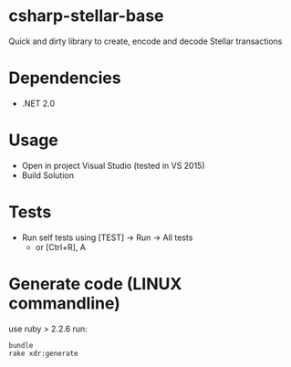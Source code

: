 # csharp-stellar-base
Quick and dirty library to create, encode and decode Stellar transactions


# Dependencies
- .NET 2.0

# Usage
- Open in project Visual Studio (tested in VS 2015)
- Build Solution

# Tests
- Run self tests using [TEST] -> Run -> All tests
	- or [Ctrl+R], A

# Generate code (LINUX commandline)
use ruby > 2.2.6 
run:
``` 
bundle
rake xdr:generate
```

